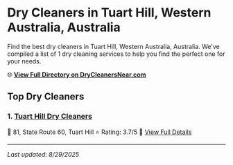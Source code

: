 # Dry Cleaners in Tuart Hill, Western Australia, Australia

Find the best dry cleaners in Tuart Hill, Western Australia, Australia. We've compiled a list of 1 dry cleaning services to help you find the perfect one for your needs.

🌐 **[View Full Directory on DryCleanersNear.com](https://drycleanersnear.com/city/Australia/Western%20Australia/Tuart%20Hill)**

## Top Dry Cleaners

### 1. [Tuart Hill Dry Cleaners](https://drycleanersnear.com/dryCleaner/68ad16991d9ee695c92531f3/tuart-hill-dry-cleaners)
📍 81, State Route 60, Tuart Hill
⭐ Rating: 3.7/5
🔗 [View Full Details](https://drycleanersnear.com/dryCleaner/68ad16991d9ee695c92531f3/tuart-hill-dry-cleaners)


---

*Last updated: 8/29/2025*
